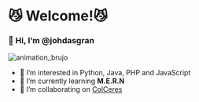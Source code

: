 # 😼 Welcome!😼

### 👋 Hi, I’m @johdasgran

  ![animation_brujo](https://user-images.githubusercontent.com/69698539/129458846-b7fd25cf-406f-4f15-9d6a-5ab4b52b7a53.gif)

- 👀 I’m interested in Python, Java, PHP and JavaScript                                                
- 🌱 I’m currently learning <strong>M.E.R.N</strong>
- 💞️ I’m collaborating on [ColCeres](https://github.com/Learn-frontend-MinTic/ColCeres.github.io)






<!---
- 💞️ I’m looking to collaborate on ...
- 📫 How to reach me ...
johdasgran/johdasgran is a ✨ special ✨ repository because its `README.md` (this file) appears on your GitHub profile.
You can click the Preview link to take a look at your changes.
--->
